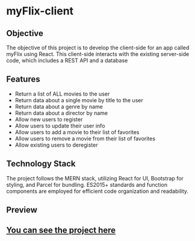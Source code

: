 # myFlix-client

## Objective

The objective of this project is to develop the client-side for an app called myFlix using React. This client-side interacts with the existing server-side code, which includes a REST API and a database

## Features

- Return a list of ALL movies to the user
- Return data about a single movie by title to the user
- Return data about a genre by name
- Return data about a director by name
- Allow new users to register
- Allow users to update their user info
- Allow users to add a movie to their list of favorites
- Allow users to remove a movie from their list of favorites
- Allow existing users to deregister

## Technology Stack

The project follows the MERN stack, utilizing React for UI, Bootstrap for styling, and Parcel for bundling. ES2015+ standards and function components are employed for efficient code organization and readability.

## Preview

## [You can see the project here](https://myflixms.netlify.app/login)
